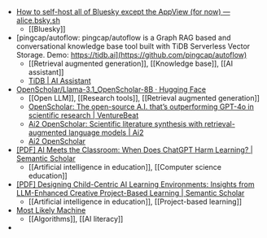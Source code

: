 - [How to self-host all of Bluesky except the AppView (for now) — alice.bsky.sh](https://alice.bsky.sh/post/3laega7icmi2q)
	- [[Bluesky]]
- [pingcap/autoflow: pingcap/autoflow is a Graph RAG based and conversational knowledge base tool built with TiDB Serverless Vector Storage. Demo: https://tidb.ai](https://github.com/pingcap/autoflow)
	- [[Retrieval augmented generation]], [[Knowledge base]], [[AI assistant]]
	- [TiDB | AI Assistant](https://tidb.ai/)
- [OpenScholar/Llama-3.1_OpenScholar-8B · Hugging Face](https://huggingface.co/OpenScholar/Llama-3.1_OpenScholar-8B)
	- [[Open LLM]], [[Research tools]], [[Retrieval augmented generation]]
	- [OpenScholar: The open-source A.I. that’s outperforming GPT-4o in scientific research | VentureBeat](https://venturebeat.com/ai/openscholar-the-open-source-a-i-thats-outperforming-gpt-4o-in-scientific-research/)
	- [Ai2 OpenScholar: Scientific literature synthesis with retrieval-augmented language models | Ai2](https://allenai.org/blog/openscholar)
	- [Ai2 OpenScholar](https://openscholar.allen.ai/)
- [[PDF] AI Meets the Classroom: When Does ChatGPT Harm Learning? | Semantic Scholar](https://www.semanticscholar.org/paper/AI-Meets-the-Classroom%3A-When-Does-ChatGPT-Harm-Lehmann-Cornelius/a4f2c9076c8658c99bdb975c48165d9938983223)
	- [[Artificial intelligence in education]], [[Computer science education]]
- [[PDF] Designing Child-Centric AI Learning Environments: Insights from LLM-Enhanced Creative Project-Based Learning | Semantic Scholar](https://www.semanticscholar.org/paper/Designing-Child-Centric-AI-Learning-Environments%3A-Zha-Qiao/207c597d8f0320376922687ee5b0e6db0ba9925e)
	- [[Artificial intelligence in education]], [[Project-based learning]]
- [Most Likely Machine](https://mostlikelymachine.artefactgroup.com/)
	- [[Algorithms]], [[AI literacy]]
-